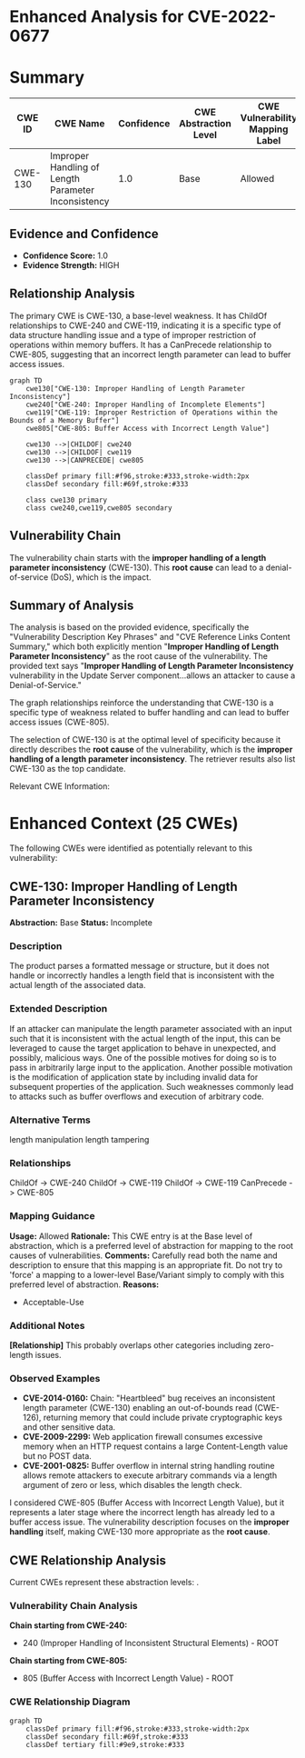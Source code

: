 # Enhanced Analysis for CVE-2022-0677

# Summary
| CWE ID | CWE Name | Confidence | CWE Abstraction Level | CWE Vulnerability Mapping Label | CWE-Vulnerability Mapping Notes |
|---|---|---|---|---|---|
| CWE-130 | Improper Handling of Length Parameter Inconsistency | 1.0 | Base | Allowed | Primary CWE |

## Evidence and Confidence

*   **Confidence Score:** 1.0
*   **Evidence Strength:** HIGH

## Relationship Analysis
The primary CWE is CWE-130, a base-level weakness. It has ChildOf relationships to CWE-240 and CWE-119, indicating it is a specific type of data structure handling issue and a type of improper restriction of operations within memory buffers. It has a CanPrecede relationship to CWE-805, suggesting that an incorrect length parameter can lead to buffer access issues.

```mermaid
graph TD
    cwe130["CWE-130: Improper Handling of Length Parameter Inconsistency"]
    cwe240["CWE-240: Improper Handling of Incomplete Elements"]
    cwe119["CWE-119: Improper Restriction of Operations within the Bounds of a Memory Buffer"]
    cwe805["CWE-805: Buffer Access with Incorrect Length Value"]
    
    cwe130 -->|CHILDOF| cwe240
    cwe130 -->|CHILDOF| cwe119
    cwe130 -->|CANPRECEDE| cwe805

    classDef primary fill:#f96,stroke:#333,stroke-width:2px
    classDef secondary fill:#69f,stroke:#333
    
    class cwe130 primary
    class cwe240,cwe119,cwe805 secondary
```

## Vulnerability Chain
The vulnerability chain starts with the **improper handling of a length parameter inconsistency** (CWE-130). This **root cause** can lead to a denial-of-service (DoS), which is the impact.

## Summary of Analysis
The analysis is based on the provided evidence, specifically the "Vulnerability Description Key Phrases" and "CVE Reference Links Content Summary," which both explicitly mention "**Improper Handling of Length Parameter Inconsistency**" as the root cause of the vulnerability. The provided text says "**Improper Handling of Length Parameter Inconsistency** vulnerability in the Update Server component...allows an attacker to cause a Denial-of-Service."

The graph relationships reinforce the understanding that CWE-130 is a specific type of weakness related to buffer handling and can lead to buffer access issues (CWE-805).

The selection of CWE-130 is at the optimal level of specificity because it directly describes the **root cause** of the vulnerability, which is the **improper handling of a length parameter inconsistency**. The retriever results also list CWE-130 as the top candidate.

Relevant CWE Information:

# Enhanced Context (25 CWEs)
The following CWEs were identified as potentially relevant to this vulnerability:

## CWE-130: Improper Handling of Length Parameter Inconsistency
**Abstraction:** Base
**Status:** Incomplete

### Description
The product parses a formatted message or structure, but it does not handle or incorrectly handles a length field that is inconsistent with the actual length of the associated data.

### Extended Description
If an attacker can manipulate the length parameter associated with an input such that it is inconsistent with the actual length of the input, this can be leveraged to cause the target application to behave in unexpected, and possibly, malicious ways. One of the possible motives for doing so is to pass in arbitrarily large input to the application. Another possible motivation is the modification of application state by including invalid data for subsequent properties of the application. Such weaknesses commonly lead to attacks such as buffer overflows and execution of arbitrary code.

### Alternative Terms
length manipulation
length tampering

### Relationships
ChildOf -> CWE-240
ChildOf -> CWE-119
ChildOf -> CWE-119
CanPrecede -> CWE-805

### Mapping Guidance
**Usage:** Allowed
**Rationale:** This CWE entry is at the Base level of abstraction, which is a preferred level of abstraction for mapping to the root causes of vulnerabilities.
**Comments:** Carefully read both the name and description to ensure that this mapping is an appropriate fit. Do not try to 'force' a mapping to a lower-level Base/Variant simply to comply with this preferred level of abstraction.
**Reasons:**
- Acceptable-Use

### Additional Notes
**[Relationship]** This probably overlaps other categories including zero-length issues.

### Observed Examples
- **CVE-2014-0160:** Chain: "Heartbleed" bug receives an inconsistent length parameter (CWE-130) enabling an out-of-bounds read (CWE-126), returning memory that could include private cryptographic keys and other sensitive data.
- **CVE-2009-2299:** Web application firewall consumes excessive memory when an HTTP request contains a large Content-Length value but no POST data.
- **CVE-2001-0825:** Buffer overflow in internal string handling routine allows remote attackers to execute arbitrary commands via a length argument of zero or less, which disables the length check.

I considered CWE-805 (Buffer Access with Incorrect Length Value), but it represents a later stage where the incorrect length has already led to a buffer access issue. The vulnerability description focuses on the **improper handling** itself, making CWE-130 more appropriate as the **root cause**.


## CWE Relationship Analysis

Current CWEs represent these abstraction levels: .


### Vulnerability Chain Analysis

**Chain starting from CWE-240:**
- 240 (Improper Handling of Inconsistent Structural Elements) - ROOT


**Chain starting from CWE-805:**
- 805 (Buffer Access with Incorrect Length Value) - ROOT



### CWE Relationship Diagram

```mermaid
graph TD
    classDef primary fill:#f96,stroke:#333,stroke-width:2px
    classDef secondary fill:#69f,stroke:#333
    classDef tertiary fill:#9e9,stroke:#333
```